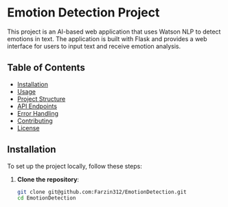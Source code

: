 # Emotion Detection Project

This project is an AI-based web application that uses Watson NLP to detect emotions in text. The application is built with Flask and provides a web interface for users to input text and receive emotion analysis.

## Table of Contents

- [Installation](#installation)
- [Usage](#usage)
- [Project Structure](#project-structure)
- [API Endpoints](#api-endpoints)
- [Error Handling](#error-handling)
- [Contributing](#contributing)
- [License](#license)

## Installation

To set up the project locally, follow these steps:

1. **Clone the repository**:
   ```bash
   git clone git@github.com:Farzin312/EmotionDetection.git
   cd EmotionDetection
